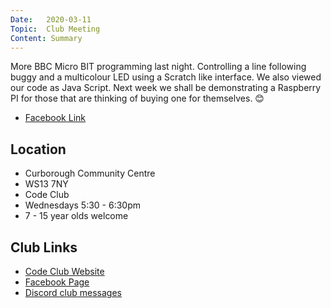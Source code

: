 ```yaml
---
Date:   2020-03-11
Topic:  Club Meeting
Content: Summary
---
```

More BBC Micro BIT programming last night. Controlling a line following buggy and a multicolour LED using a Scratch like interface. We also viewed our code as Java Script. Next week we shall be demonstrating a Raspberry PI for those that are thinking of buying one for themselves. 😊

* [Facebook Link](https://www.facebook.com/1481985248595237/posts/2619615164832234/)

## Location

* Curborough Community Centre
* WS13 7NY
* Code Club
* Wednesdays 5:30 - 6:30pm
* 7 - 15 year olds welcome

## Club Links

* [Code Club Website](https://lichfield-code-club.github.io/)
* [Facebook Page](https://www.facebook.com/LichfieldCoders)
* [Discord club messages](https://discord.gg/szz6xGK)
